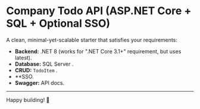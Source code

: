# Company Todo API (ASP.NET Core + SQL + Optional SSO)

A clean, minimal-yet-scalable starter that satisfies your requirements:

- **Backend:** .NET 8 (works for ".NET Core 3.1+" requirement, but uses latest).
- **Database:** SQL Server .
- **CRUD:** `TodoItem` .
- **SSO.
- **Swagger:** API docs.
---

Happy building! 🚀
